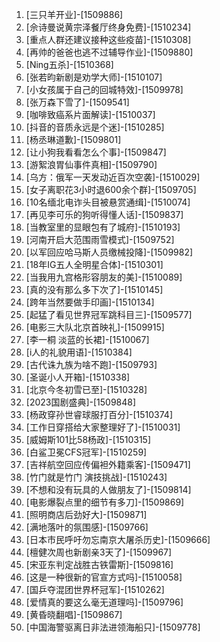
1. [三只羊开业]-[1509886]
1. [佘诗曼说黄宗泽餐厅终身免费]-[1510234]
1. [重点人群还建议接种这些疫苗]-[1510308]
1. [再帅的爸爸也逃不过辅导作业]-[1509880]
1. [Ning五杀]-[1510368]
1. [张若昀新剧是劝学大师]-[1510107]
1. [小女孩属于自己的回城特效]-[1509978]
1. [张万森下雪了]-[1509541]
1. [咖啡致癌系片面解读]-[1510037]
1. [抖音的音质永远是个迷]-[1510285]
1. [杨丞琳道歉]-[1509801]
1. [让小狗我看看怎么个事]-[1509847]
1. [游絮浪胃仙事件真相]-[1509790]
1. [乌方：俄军一天发动近百次空袭]-[1510029]
1. [女子离职花3小时退600余个群]-[1509705]
1. [10名缅北电诈头目被悬赏通缉]-[1510074]
1. [再见李可乐的狗听得懂人话]-[1509837]
1. [当教室里的显眼包有了城府]-[1510193]
1. [河南开启大范围雨雪模式]-[1509752]
1. [以军回应哈马斯人员缴械投降]-[1509982]
1. [18年IG五人全明星合体]-[1510301]
1. [当我用九宫格形容朋友的美]-[1510089]
1. [真的没有那么多下次了]-[1510145]
1. [跨年当然要做手印画]-[1510134]
1. [起猛了看见世界冠军跳科目三]-[1509577]
1. [电影三大队北京首映礼]-[1509915]
1. [李一桐 淡蓝的长裙]-[1510067]
1. [i人的礼貌用语]-[1510384]
1. [古代诛九族为啥不跑]-[1509793]
1. [圣诞小人开箱]-[1510338]
1. [北京今冬初雪已至]-[1510328]
1. [2023国剧盛典]-[1509848]
1. [杨政穿孙世睿球服打百分]-[1510374]
1. [工作日穿搭给大家整理好了]-[1510031]
1. [威姆斯101比58杨政]-[1510315]
1. [白鲨卫冕CFS冠军]-[1510259]
1. [吉祥航空回应传偏袒外籍乘客]-[1509471]
1. [竹门就是竹门 演技挑战]-[1510243]
1. [不想和没有玩具的人做朋友了]-[1509814]
1. [电影爆裂点里的细节有多刀]-[1509869]
1. [照明商店后劲好大]-[1509871]
1. [满地落叶的氛围感]-[1509766]
1. [日本市民呼吁勿忘南京大屠杀历史]-[1509666]
1. [檀健次周也新剧亲3天了]-[1509967]
1. [宋亚东判定战胜古铁雷斯]-[1509816]
1. [这是一种很新的官宣方式吗]-[1510058]
1. [国乒夺混团世界杯冠军]-[1510262]
1. [爱情真的要这么毫无道理吗]-[1509796]
1. [黄昏晓翻唱]-[1509867]
1. [中国海警驱离日非法进领海船只]-[1509778]